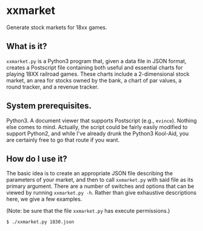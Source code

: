 # xxmarket
Generate stock markets for 18xx games.

## What is it?

`xxmarket.py` is a Python3 program that, given a data file in JSON
format, creates a Postscript file containing both useful and essential
charts for playing 18XX railroad games. These charts include a
2-dimensional stock market, an area for stocks owned by the bank, a
chart of par values, a round tracker, and a revenue tracker.

## System prerequisites.

Python3. A document viewer that supports Postscript (e.g., `evince`).
Nothing else comes to mind. Actually, the script could be fairly
easily modified to support Python2, and while I've already drunk the
Python3 Kool-Aid, you are certainly free to go that route if you want.

## How do I use it?

The basic idea is to create an appropriate JSON file describing the
parameters of your market, and then to call `xxmarket.py` with said
file as its primary argument. There are a number of switches and
options that can be viewed by running `xxmarket.py -h`. Rather than
give exhaustive descriptions here, we give a few examples.

(Note: be sure that the file `xxmarket.py` has execute permissions.)

```
$ ./xxmarket.py 1830.json
```